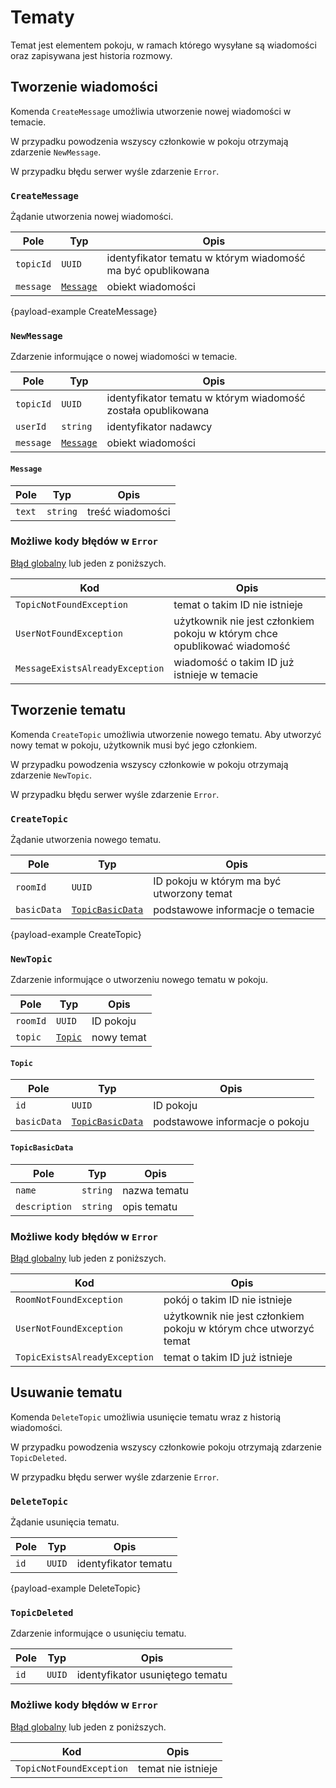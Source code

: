 # Tematy

Temat jest elementem pokoju, w ramach którego wysyłane są wiadomości oraz zapisywana jest historia rozmowy.

## Tworzenie wiadomości

Komenda `CreateMessage` umożliwia utworzenie nowej wiadomości w temacie.

W przypadku powodzenia wszyscy członkowie w pokoju otrzymają zdarzenie `NewMessage`.

W przypadku błędu serwer wyśle zdarzenie `Error`.

### `CreateMessage`

Żądanie utworzenia nowej wiadomości.

| Pole      | Typ                            | Opis                                                        |
|-----------|--------------------------------|-------------------------------------------------------------|
| `topicId` | `UUID`                         | identyfikator tematu w którym wiadomość ma być opublikowana |
| `message` | [`Message`](topics.md#message) | obiekt wiadomości                                           |

{payload-example CreateMessage}

### `NewMessage`

Zdarzenie informujące o nowej wiadomości w temacie.

| Pole      | Typ                            | Opis                                                         |
|-----------|--------------------------------|--------------------------------------------------------------|
| `topicId` | `UUID`                         | identyfikator tematu w którym wiadomość została opublikowana |
| `userId`  | `string`                       | identyfikator nadawcy                                        |
| `message` | [`Message`](topics.md#message) | obiekt wiadomości                                            |

#### `Message`

| Pole   | Typ      | Opis             |
|--------|----------|------------------|
| `text` | `string` | treść wiadomości |

### Możliwe kody błędów w `Error`

[Błąd globalny](errors.md#globalne-kody-błędów) lub jeden z poniższych.

| Kod                             | Opis                                                                     |
|---------------------------------|--------------------------------------------------------------------------|
| `TopicNotFoundException`        | temat o takim ID nie istnieje                                            |
| `UserNotFoundException`         | użytkownik nie jest członkiem pokoju w którym chce opublikować wiadomość |
| `MessageExistsAlreadyException` | wiadomość o takim ID już istnieje w temacie                              |

## Tworzenie tematu

Komenda `CreateTopic` umożliwia utworzenie nowego tematu. Aby utworzyć nowy temat w pokoju, użytkownik musi być jego członkiem.

W przypadku powodzenia wszyscy członkowie w pokoju otrzymają zdarzenie `NewTopic`.

W przypadku błędu serwer wyśle zdarzenie `Error`.

### `CreateTopic`

Żądanie utworzenia nowego tematu.

| Pole        | Typ                                          | Opis                                            |
|-------------|----------------------------------------------|-------------------------------------------------|
| `roomId`    | `UUID`                                       | ID pokoju w którym ma być utworzony temat       |
| `basicData` | [`TopicBasicData`](topics.md#topicbasicdata) | podstawowe informacje o temacie                 |

{payload-example CreateTopic}

### `NewTopic`

Zdarzenie informujące o utworzeniu nowego tematu w pokoju.

| Pole     | Typ                        | Opis       |
|----------|----------------------------|------------|
| `roomId` | `UUID`                     | ID pokoju  |
| `topic`  | [`Topic`](topics.md#topic) | nowy temat |

#### `Topic`

| Pole        | Typ                                          | Opis                                  |
|-------------|----------------------------------------------|---------------------------------------|
| `id`        | `UUID`                                       | ID pokoju                             |
| `basicData` | [`TopicBasicData`](topics.md#topicbasicdata) | podstawowe informacje o pokoju        |

#### `TopicBasicData`

| Pole          | Typ      | Opis         |
|---------------|----------|--------------|
| `name`        | `string` | nazwa tematu |
| `description` | `string` | opis tematu  |

### Możliwe kody błędów w `Error`

[Błąd globalny](errors.md#globalne-kody-błędów) lub jeden z poniższych.

| Kod                           | Opis                                                              |
|-------------------------------|-------------------------------------------------------------------|
| `RoomNotFoundException`       | pokój o takim ID nie istnieje                                     |
| `UserNotFoundException`       | użytkownik nie jest członkiem pokoju w którym chce utworzyć temat |
| `TopicExistsAlreadyException` | temat o takim ID już istnieje                                     |

## Usuwanie tematu

Komenda `DeleteTopic` umożliwia usunięcie tematu wraz z historią wiadomości. 

W przypadku powodzenia wszyscy członkowie pokoju otrzymają zdarzenie `TopicDeleted`.

W przypadku błędu serwer wyśle zdarzenie `Error`.

### `DeleteTopic`

Żądanie usunięcia tematu.

| Pole | Typ    | Opis                 |
|------|--------|----------------------|
| `id` | `UUID` | identyfikator tematu |

{payload-example DeleteTopic}

### `TopicDeleted`

Zdarzenie informujące o usunięciu tematu.

| Pole | Typ    | Opis                            |
|------|--------|---------------------------------|
| `id` | `UUID` | identyfikator usuniętego tematu |

### Możliwe kody błędów w `Error`

[Błąd globalny](errors.md#globalne-kody-błędów) lub jeden z poniższych.

| Kod                      | Opis               |
|--------------------------|--------------------|
| `TopicNotFoundException` | temat nie istnieje |
